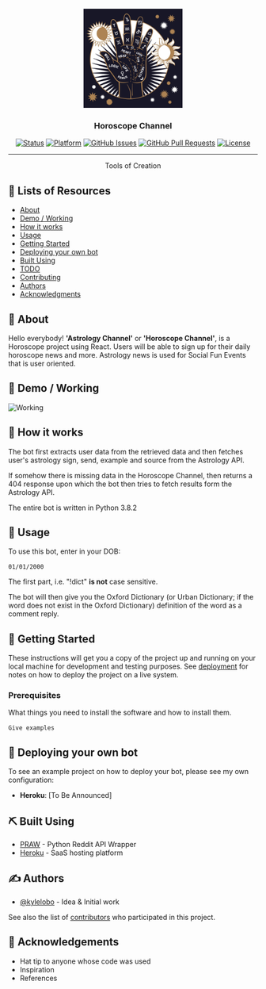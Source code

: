 <p align="center">
  <a href="" rel="noopener">
 <img width=200px height=200px src="img/logo/Horoscope.jpg" alt="Bot logo"></a>
</p>

<h3 align="center">Horoscope Channel</h3>

<div align="center">

[![Status](https://img.shields.io/badge/status-active-success.svg)]()
[![Platform](https://img.shields.io/badge/platform-reddit-orange.svg)](https://www.reddit.com/user/Wordbook_Bot)
[![GitHub Issues](https://img.shields.io/github/issues/kylelobo/The-Documentation-Compendium.svg)](https://github.com/kylelobo/The-Documentation-Compendium/issues)
[![GitHub Pull Requests](https://img.shields.io/github/issues-pr/kylelobo/The-Documentation-Compendium.svg)](https://github.com/kylelobo/The-Documentation-Compendium/pulls)
[![License](https://img.shields.io/badge/license-MIT-blue.svg)](/LICENSE)

</div>

---

<p align="center"> Tools of Creation
    <br> 
</p>

## 📝 Lists of Resources

- [About](#about)
- [Demo / Working](#demo)
- [How it works](#working)
- [Usage](#usage)
- [Getting Started](#getting_started)
- [Deploying your own bot](#deployment)
- [Built Using](#built_using)
- [TODO](../TODO.md)
- [Contributing](../CONTRIBUTING.md)
- [Authors](#authors)
- [Acknowledgments](#acknowledgement)

## 🧐 About <a name = "about"></a>

Hello everybody! <b>'Astrology Channel'</b> or <b>'Horoscope Channel'</b>, is a Horoscope project using React. Users will be able to sign up for their daily horoscope news and more. Astrology news is used for Social Fun Events that  is user oriented.

## 🎥 Demo / Working <a name = "demo"></a>

![Working](https://media2.giphy.com/media/WmtnVfTNbDigG32A8u/giphy.gif?cid=ecf05e47ha3jz1pgrbcmyo8wow90kg9l1ydhh3i517orf0br&rid=giphy.gif&ct=g)

## 💭 How it works <a name = "working"></a>

The bot first extracts user data from the retrieved data and then fetches user's astrology sign, send, example and source from the Astrology API.

If somehow there is missing data in the Horoscope Channel, then returns a 404 response upon which the bot then tries to fetch results form the Astrology API.

The entire bot is written in Python 3.8.2

## 🎈 Usage <a name = "usage"></a>

To use this bot, enter in your DOB:

```
01/01/2000
```

The first part, i.e. "!dict" **is not** case sensitive.

The bot will then give you the Oxford Dictionary (or Urban Dictionary; if the word does not exist in the Oxford Dictionary) definition of the word as a comment reply.


## 🏁 Getting Started <a name = "getting_started"></a>

These instructions will get you a copy of the project up and running on your local machine for development and testing purposes. See [deployment](#deployment) for notes on how to deploy the project on a live system.

### Prerequisites

What things you need to install the software and how to install them.

```
Give examples
```

## 🚀 Deploying your own bot <a name = "deployment"></a>

To see an example project on how to deploy your bot, please see my own configuration:

- **Heroku**: [To Be Announced]

## ⛏️ Built Using <a name = "built_using"></a>

- [PRAW](https://praw.readthedocs.io/en/latest/) - Python Reddit API Wrapper
- [Heroku](https://www.heroku.com/) - SaaS hosting platform

## ✍️ Authors <a name = "authors"></a>

- [@kylelobo](https://github.com/kylelobo) - Idea & Initial work

See also the list of [contributors](https://github.com/kylelobo/The-Documentation-Compendium/contributors) who participated in this project.

## 🎉 Acknowledgements <a name = "acknowledgement"></a>

- Hat tip to anyone whose code was used
- Inspiration
- References
